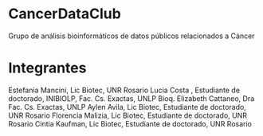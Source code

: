 # CancerDataClub
Grupo de análisis bioinformáticos de datos públicos relacionados a Cáncer

# Integrantes
Estefania Mancini, Lic Biotec, UNR Rosario 
Lucia Costa , Estudiante de doctorado, INIBIOLP, Fac. Cs. Exactas, UNLP
Bioq. Elizabeth Cattaneo, Dra Fac. Cs. Exactas, UNLP
Aylen Avila, Lic Biotec, Estudiante de doctorado, UNR Rosario
Florencia Malizia, Lic Biotec, Estudiante de doctorado, UNR Rosario
Cintia Kaufman, Lic Biotec, Estudiante de doctorado, UNR Rosario

